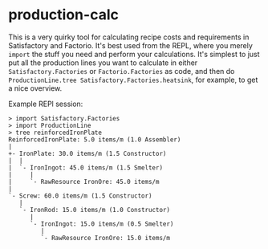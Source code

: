 # production-calc

This is a very quirky tool for calculating recipe costs and requirements in
Satisfactory and Factorio. It's best used from the REPL, where you merely
`import` the stuff you need and perform your calculations. It's simplest to
just put all the production lines you want to calculate in either
`Satisfactory.Factories` or `Factorio.Factories` as code, and then do
`ProductionLine.tree Satisfactory.Factories.heatsink`, for example, to get a
nice overview.

Example REPl session:

```text
> import Satisfactory.Factories
> import ProductionLine
> tree reinforcedIronPlate
ReinforcedIronPlate: 5.0 items/m (1.0 Assembler)
|
+- IronPlate: 30.0 items/m (1.5 Constructor)
|  |
|  `- IronIngot: 45.0 items/m (1.5 Smelter)
|     |
|     `- RawResource IronOre: 45.0 items/m
|
`- Screw: 60.0 items/m (1.5 Constructor)
   |
   `- IronRod: 15.0 items/m (1.0 Constructor)
      |
      `- IronIngot: 15.0 items/m (0.5 Smelter)
         |
         `- RawResource IronOre: 15.0 items/m
```

